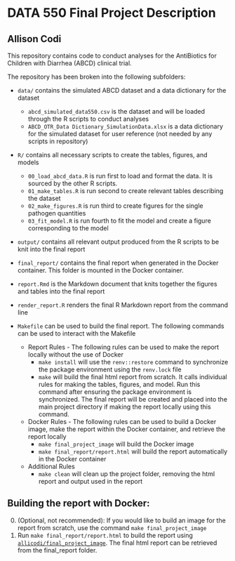 # DATA 550 Final Project Description
## Allison Codi

This repository contains code to conduct analyses for the AntiBiotics for Children with Diarrhea (ABCD) clinical trial. 

The repository has been broken into the following subfolders:

- `data/` contains the simulated ABCD dataset and a data dictionary for the dataset
	- `abcd_simulated_data550.csv` is the dataset and will be loaded through the R scripts to conduct analyses
	- `ABCD_OTR_Data Dictionary_SimulationData.xlsx` is a data dictionary for the simulated dataset for user reference (not needed by any scripts in repository)
	
- `R/` contains all necessary scripts to create the tables, figures, and models
	- `00_load_abcd_data.R` is run first to load and format the data. It is sourced by the other R scripts. 
	- `01_make_tables.R` is run second to create relevant tables describing the dataset
	- `02_make_figures.R` is run third to create figures for the single pathogen quantities
	- `03_fit_model.R` is run fourth to fit the model and create a figure corresponding to the model
	
- `output/` contains all relevant output produced from the R scripts to be knit into the final report 

- `final_report/` contains the final report when generated in the Docker container. This folder is mounted in the Docker container. 
	
- `report.Rmd` is the Markdown document that knits together the figures and tables into the final report

- `render_report.R` renders the final R Markdown report from the command line

- `Makefile` can be used to build the final report. The following commands can be used to interact with the Makefile
  - Report Rules - The following rules can be used to make the report locally without the use of Docker
	- `make install` will use the `renv::restore` command to synchronize the package environment using the `renv.lock` file
	- `make` will build the final html report from scratch. It calls individual rules for making the tables, figures, and model. Run this command after ensuring the package environment is synchronized. The final report will be created and placed into the main project directory if making the report locally using this command. 
  - Docker Rules - The following rules can be used to build a Docker image, make the report within the Docker container, and retrieve the report locally
  	- `make final_project_image` will build the Docker image
  	- `make final_report/report.html` will build the report automatically in the Docker container
  - Additional Rules
	- `make clean` will clean up the project folder, removing the html report and output used in the report

## Building the report with Docker:

0. (Optional, not recommended): If you would like to build an image for the report from scratch, use the command `make final_project_image`
1. Run `make final_report/report.html` to build the report using [`allicodi/final_project_image`](https://hub.docker.com/repository/docker/allicodi/final_project_image). The final html report can be retrieved from the final_report folder.
